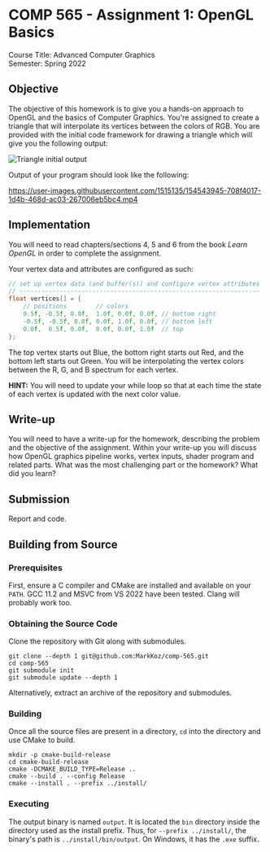 # COMP 565 - Assignment 1: OpenGL Basics

Course Title: Advanced Computer Graphics<br/>
Semester: Spring 2022<br/>

## Objective
The objective of this homework is to give you a hands-on approach to OpenGL and the basics of Computer Graphics. You're assigned to create a triangle that will interpolate its vertices between the colors of RGB. You are provided with the initial code framework for drawing a triangle which will give you the following output:

![Triangle initial output](https://user-images.githubusercontent.com/1515135/154543120-548669d9-2e14-4b45-8d01-b67eca588377.png)

Output of your program should look like the following:

https://user-images.githubusercontent.com/1515135/154543945-708f4017-1d4b-468d-ac03-267006eb5bc4.mp4

## Implementation
You will need to read chapters/sections 4, 5 and 6 from the book _Learn OpenGL_ in order to complete the assignment.

Your vertex data and attributes are configured as such:

```c
// set up vertex data (and buffer(s)) and configure vertex attributes
// ------------------------------------------------------------------
float vertices[] = {
    // positions        // colors
    0.5f, -0.5f, 0.0f,  1.0f, 0.0f, 0.0f, // bottom right
    -0.5f, -0.5f, 0.0f, 0.0f, 1.0f, 0.0f, // bottom left
    0.0f,  0.5f, 0.0f,  0.0f, 0.0f, 1.0f  // top
};
```

The top vertex starts out Blue, the bottom right starts out Red, and the bottom left starts out Green. You will be interpolating the vertex colors between the R, G, and B spectrum for each vertex.

**HINT:** You will need to update your while loop so that at each time the state of each vertex is updated with the next color value.

## Write-up
You will need to have a write-up for the homework, describing the problem and the objective of the assignment. Within your write-up you will discuss how OpenGL graphics pipeline works, vertex inputs, shader program and related parts. What was the most challenging part or the homework? What did you learn?

## Submission
Report and code.

## Building from Source

### Prerequisites
First, ensure a C compiler and CMake are installed and available on your `PATH`. GCC 11.2 and MSVC from VS 2022 have been tested. Clang will probably work too.

### Obtaining the Source Code
Clone the repository with Git along with submodules.
```shell
git clone --depth 1 git@github.com:MarkKoz/comp-565.git
cd comp-565
git submodule init
git submodule update --depth 1
```

Alternatively, extract an archive of the repository and submodules.

### Building
Once all the source files are present in a directory, `cd` into the directory and use CMake to build.

```shell
mkdir -p cmake-build-release
cd cmake-build-release
cmake -DCMAKE_BUILD_TYPE=Release ..
cmake --build . --config Release
cmake --install . --prefix ../install/
```

### Executing
The output binary is named `output`. It is located the `bin` directory inside the directory used as the install prefix. Thus, for `--prefix ../install/`, the binary's path is `../install/bin/output`. On Windows, it has the `.exe` suffix.
